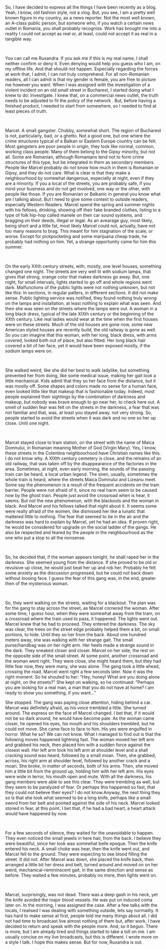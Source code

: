 So, I have decided to express all the things I have been recently as a blog. Yeah, I know, old fashion style, not a vlog. But, you see, I am a pretty well known figure in my country, as a news reporter. Not the most well known, an A-class public person, but someone who, if you watch a certain news outlet in Romania, you shall probably recognize. Work has brought me into a reality I could not accept as real or, at least, could not accept it as real in a tangible way.

&#x200B;

You can call me Ruxandra. If you ask me if this is my real name, I shall neither confirm or deny it. Even denying would help you guess who I am, on my offline life. And that should not happen. Especially regarding the forces at work that, I admit, I can not truly comprehend. For all non-Romanian readers, all I can admit is that my gender is female, you are free to picture me however you want. When I was assigned with the investigation of a violent incident on an old small street in Bucharest, I started doing what I knew to do: Investigate. I knew that, on a commercial news outlet, the truth needs to be adjusted to fit the policy of the network . But, before having a finished product, I needed to start from somewhere, so I needed to find at least pieces of truth.

&#x200B;

Marcel. A small gangster. Chubby, somewhat short. The region of Bucharest is not, particularly, bad, or a ghetto. Not a good one, but one where the crime structures typical of a Balkan or Eastern Europe country can be felt. Most gangsters are poor people in origin, they look like normal, common, working class people. Many of them belong to the Gipsy minority, but not all. Some are Romanian, although Romanians tend not to form crime structures of this type, but be integrated in them as secondary members. People like Marcel probably do not know how much in them is Romanian or Gipsy, and they do not care. What is clear is that they make a neighbourhood by somewhat dangerous, especially at night, even if they are a minority. If you a local of the streets, you are probably safe, if you mind your business and do not get involved, one way or the other, with people like those. If you are Romanian or Balkanic in general you know what am I talking about. But I need to give some context to outside readers, especially Western Readers. Marcel spend the spring and summer nights with his fellows, drinking, showing off their fake branded clothes, listing to a type of folk hip-hop called manele on their car sound systems, and bragging on their deeds, illegal or legal. As an avearage guy, most likely, being short and a little fat, most likely Marcel could not, actually, have not too many reasons to brag. This meant for him stagnation of the scale, or worse. Except for pickpocketing and some marijuana cheap trade, he probably had nothing on him. Yet, a strange opportunity came for him this summer.

&#x200B;

On the early XXth century streets, with, mostly, one level houses, something changed one night. The streets are very well lit with sodium lamps, that gives that strong, orange color that makes darkness go away. But, one night, for small intervals, lights started to go off and whole regions went dark. Malfunctions of the public lights were not nothing unknown, but not like this: In sections, in regular patters, in different sections. It did not make sense. Public lighting service was notified, they found nothing truly wrong on the lamps and installation, at least nothing to explain what was seen. And then she was seen on the streets where the lamps were out. A woman in a long black dress, typical of the late XIXth century or the beginning of the XXth century. Like real ladies would wear at the time when the first houses were on these streets. Much of the old houses are gone now, some new American styled houses are recently build, the old railway is gone as well. So you can imagine that this woman, with her long, black dress, with arms covered, looked both out of place, but also fitted. Her long black hair covered a bit of her face, yet it would have been exposed mostly, if the sodium lamps were on.

&#x200B;

She walked weird, like she did her best to walk ladylike, but something prevented her from doing, like some medical issue, making her gait look a little mechanical. Kids admit that they so her face from the distance, but it was mostly off. Some shapes and colors made no sense for a human face, even looked little like that makeup that is fashionable today. Indeed, most people explained their sightings by the combination of darkness and makeup, but nobody was brave enough to go near her, to check here out. A smell of sudden fear was felt on the streets in the darkness, a fear that was not familiar and that, was, at least you stayed away. not very strong. So, people started to avoid the streets when it was dark and no one so her up close. Until one night.

&#x200B;

Marcel stayed close to tram station, on the street with the name of Maica Domnului, in Romanian meaning Mother of God (Virgin Mary). Yes, I know, these streets in the Colentina neighbourhood have Christian names like this. I do not know why. A XIXth century cemetery is close, and the remains of an old railway, that was taken off by the disappearance of the factories in the area. Sometimes, at night, even early morning, the sounds of the passing train can be heard, a local urban legend. The siren, usually, sometimes the whole train is heard, where the streets Maica Domnului and Lizeanu meet. Some say the phenomenon is a result of the frequent accidents on the train barrier. People were not afraid of it, since no real harm seem to be caused now by the ghost train. People just avoid the crossroad when is hear, it seems. But not the new phenomenon, with the blackouts and the woman in black. And Marcel and his fellows talked that night about it. It seems some were really afraid of the women, like dismissed her like a lunatic that mattered little to nothing. The fear that seemed to be in the air and the darkness was hard to explain by Marcel, yet he had an idea. If proven right, he would be considered for upgrade on the social ladder of the gangs. He also be respected and feared by the people in the neighbourhood as the one who put a stop to all the nonsense.

&#x200B;

So, he decided that, if the woman appears tonight, he shall raped her in the darkness. She seemed young from the distance. If she proved to be old or revulsive up close, he would just beat her up and rob her. Probably he felt some anxiety as the discussion progressed, but he could not back down without loosing face. I guess the fear of this gang was, in the end, greater then of the mysterious woman.

&#x200B;

So, they went walking on the streets, waiting for a blackout. The plan was for the gang to stay across the street, as Marcel cornered the woman. After some time, I guess hour, when they were somewhat away from the tram, on a crossroad where the train used to pass, it happened. The lights went out. Marcel knew that he had to proceed. They entered the darkness. The sky was clear, the trees on the street edge probably helped them a bit, on small portions, to hide. Until they so her from the back. About one hundred meters away, she was walking with her strange gait. The small purse/handbag was on her right arm. Her heels made a strange sound in the dark. They sneaked closer and closer. Marcel on her side, the rest on the opposite side of the small street. At some point, another crossroad and the woman went right. They were close, she might heard them, but they had little fear now, they were many, she was alone. The gang took a little ahead, crossing the road, Marcel went right a few seconds later. Now it was the right moment. So he shouted to her: ”Hey, honey! What are you doing alone at night, on the streets?” She kept on walking, so he continued: ”Perhaps you are looking for a real man, a man that you do not have at home? I am ready to show you something, if you want...”

She stopped. The gang was paying close attention, hiding behind a car. Marcel was definitely afraid, as his voice trembled a little. She turned around. The express on the face of Marcel changed. I bet that, if it would not be so dark around, he would have become pale. As the woman came closer, he opened his eyes, his mouth and his shoulders trembled, but he could not move. She came face to face to him. His yes were engulfed in horror. What he so? We can not know. What I managed to find out is that the following moves happened lightning fast. The woman moved her left arm and grabbed his neck, then placed him with a sudden force against the closest wall. Her left arm took his left arm at shoulder level and a shall cracking sound was heard, followed by a small moan. Then, she grabbed, across, his right arm at shoulder level, followed by another crack and a moan. She broke, in matter of seconds, both of his arms. Then, she moved him a little bit from the ground up, holding him with her left arm. His eyes were wide in terror, his mouth open and mute. With all the darkness, his gang members were able to see this clear. They were trembling as well, but they seem to be paralyzed of fear. Or perhaps this happened so fast, that they could not believe their eyes? I do not know.Anyway, the next thing they so is that she took what seemed to be a long knife, perhaps like a small sword from her belt and pointed against the side of his neck. Marcel looked stoned in fear, at this point. I bet that, if he had a bad heart, a heart attack would have happened by now.

&#x200B;

For a few seconds of silence, they waited for the unavoidable to happen. They even noticed the small jewels in here hair, from the back. I believe they were beautiful, since her look was somewhat belle epoque. Then the knife entered his neck. A small choke was hear, then the knife went out, and Marcel fell to the ground. They were expecting to see blood filling the street. It did not. After Marcel was down, she placed the knife back, then arranged a little bit her dress and belt, turned around and moved on on her weird, mechanical-remininscent gait, in the same direction and sense as before. They waited a few minutes, probably no more, then lights went on.

&#x200B;

Marcel, surprisingly, was not dead. There was a deep gash in his neck, yet the knife avoided the major blood vessels. He was put on induced coma later on. In the morning, I was assigned the case. After a few talks with the locals, I realised I was dealing with something outside, lets say normality. It has hard to make sense at first, people told me many things about all. I did not had time to broadcast live almost nothing of them but, after work, I have decided to return and speak with the people more. And, so it begun. There is more, but I am already tired and things started to take a toll on me. I am usually concise on my live broadcasts, but this is different. I wrote more on a style I talk. I hope this makes sense. But for now, Ruxandra is out.
